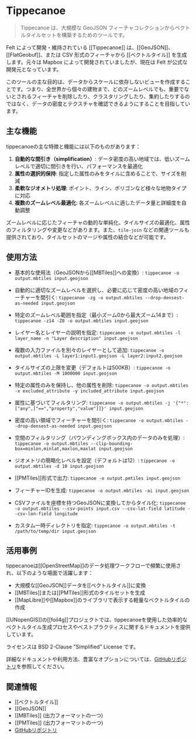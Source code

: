 # Tippecanoe

> Tippecanoe は、大規模な GeoJSON フィーチャコレクションからベクトルタイルセットを構築するためのツールです。

Felt によって開発・維持されている [[Tippecanoe]] は、[[GeoJSON]]、[[FlatGeobuf]]、または CSV 形式のフィーチャから [[ベクトルタイル]] を生成します。元々は Mapbox によって開発されていましたが、現在は Felt が公式な開発元となっています。

このツールの主な目的は、データからスケールに依存しないビューを作成することです。つまり、全世界から個々の建物まで、どのズームレベルでも、重要でないとされるフィーチャを削除したり、クラスタリングしたり、集約したりするのではなく、データの密度とテクスチャを確認できるようにすることを目指しています。

## 主な機能

tippecanoeの主な特徴と機能には以下のものがあります：

1. **自動的な間引き（simplification）**: データ密度の高い地域では、低いズームレベルで適切に間引きを行い、パフォーマンスを最適化
2. **属性の選択的保持**: 指定した属性のみをタイルに含めることで、サイズを削減
3. **柔軟なジオメトリ処理**: ポイント、ライン、ポリゴンなど様々な地物タイプに対応
4. **複数のズームレベル最適化**: 各ズームレベルに適したデータ量と詳細度を自動調整

ズームレベルに応じたフィーチャの動的な単純化、タイルサイズの最適化、属性のフィルタリングや変更などがあります。また、`tile-join` などの関連ツールも提供されており、タイルセットのマージや属性の結合などが可能です。

## 使用方法

- 基本的な使用法（GeoJSONから[[MBTiles]]への変換）:
  `tippecanoe -o output.mbtiles input.geojson`

- 自動的に適切なズームレベルを選択し、必要に応じて密度の高い地域のフィーチャーを間引く:
  `tippecanoe -zg -o output.mbtiles --drop-densest-as-needed input.geojson`

- 特定のズームレベル範囲を指定（最小ズーム0から最大ズーム14まで）:
  `tippecanoe -z14 -Z0 -o output.mbtiles input.geojson`

- レイヤー名とレイヤーの説明を指定:
  `tippecanoe -o output.mbtiles -l layer_name -n "Layer description" input.geojson`

- 複数の入力ファイルを別々のレイヤーとして追加:
  `tippecanoe -o output.mbtiles -L layer1:input1.geojson -L layer2:input2.geojson`

- タイルサイズの上限を変更（デフォルトは500KB）:
  `tippecanoe -o output.mbtiles -M 1000000 input.geojson`

- 特定の属性のみを保持し、他の属性を削除:
  `tippecanoe -o output.mbtiles -x excluded_attribute -y included_attribute input.geojson`

- 属性に基づいてフィルタリング:
  `tippecanoe -o output.mbtiles -j '{"*":["any",["==","property","value"]]}' input.geojson`

- 密度の高い領域でフィーチャーを間引く:
  `tippecanoe -o output.mbtiles --drop-densest-as-needed input.geojson`

- 空間のフィルタリング（バウンディングボックス内のデータのみを処理）:
  `tippecanoe -o output.mbtiles --clip-bounding-box=minlon,minlat,maxlon,maxlat input.geojson`

- ジオメトリの簡略化レベルを設定（デフォルトは12）:
  `tippecanoe -o output.mbtiles -d 10 input.geojson`

- [[PMTiles]]形式で出力:
  `tippecanoe -o output.pmtiles input.geojson`

- フィーチャーIDを生成:
  `tippecanoe -o output.mbtiles -ai input.geojson`

- CSVファイルを座標を持つGeoJSONに変換してからタイル化:
  `tippecanoe -o output.mbtiles --csv-points input.csv --csv-lat-field latitude --csv-lon-field longitude`

- カスタム一時ディレクトリを指定:
  `tippecanoe -o output.mbtiles -t /path/to/temp/dir input.geojson`

## 活用事例

tippecanoeは[[OpenStreetMap]]のデータ処理ワークフローで頻繁に使用され、以下のような場面で活躍します：

- 大規模な[[GeoJSON]]データを[[ベクトルタイル]]に変換
- [[MBTiles]]または[[PMTiles]]形式のタイルセットを生成
- [[MapLibre]]や[[Mapbox]]のライブラリで表示する軽量なベクトルタイルの作成

[[UNopenGIS]]の[[foil4g]]プロジェクトでは、tippecanoeを使用した効率的なベクトルタイル生成プロセスやベストプラクティスに関するドキュメントを提供しています。

ライセンスは BSD 2-Clause "Simplified" License です。

詳細なドキュメントや利用方法、豊富なオプションについては、[GitHubリポジトリ](https://github.com/felt/tippecanoe)を参照してください。

## 関連情報

- [[ベクトルタイル]]
- [[GeoJSON]]
- [[MBTiles]] (出力フォーマットの一つ)
- [[PMTiles]] (出力フォーマットの一つ)
- [GitHubリポジトリ](https://github.com/felt/tippecanoe)
